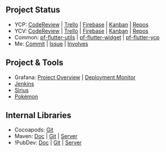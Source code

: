 ## Project Status ##

 * YCP: [CodeReview](https://github.com/issues?q=org%3Aperfect-corp%20is%3Aopen%20is%3Aissue%20(assignee%3Apft-JimmyYeh%20OR%20assignee%3Apft-ThomasYu%20OR%20assignee%3Apft-IsaacHuang%20OR%20assignee%3Apft-WilliamCWLiao%20OR%20assignee%3Apft-MikeYLChen%20OR%20assignee%3Apft-KimWu%20OR%20assignee%3Apft-KerryLee%20OR%20assignee%3Apft-RanixLin)%20%20sort%3Acreated-desc%20) | [Trello](https://trello.com/b/dEkKLuor/ycp-and-mini) | [Firebase](https://console.firebase.google.com/u/0/project/lofty-defender-461/crashlytics/app/ios:com.cyberlink.youperfect/issues?state=open&time=last-seven-days&types=crash&tag=all&sort=eventCount) | [Kanban](https://docs.google.com/spreadsheets/d/11FwaXZjV8NQOA5vWHOHQzLLn3vq7IwKzrZNP7r1FRPU/edit?pli=1&gid=1047494325#gid=1047494325) | [Repos](https://github.com/perfect-corp/ycp-ios)
 * YCV: [CodeReview](https://github.com/issues?q=%20org%3Aperfect-corp%20is%3Aopen%20is%3Aissue%20(assignee%3Apft-TommyChang%20OR%20assignee%3Apft-bohowu%20OR%20assignee%3Apft-WinnieYCWu%20OR%20assignee%3Apft-AfraTsai%20OR%20assignee%3Apft-YingyinLin%20OR%20assignee%3Apft-PinXuanLiu)%20%20sort%3Acreated-desc%20) | [Trello](https://trello.com/b/kaVGUN0s/youcam-video-and-flutter) | [Firebase](https://console.firebase.google.com/u/0/project/youcam-video-beauty/crashlytics/app/ios:com.perfectcorp.ycvb/issues?state=open&time=last-seven-days&types=crash&tag=all&sort=eventCount) | [Kanban](https://docs.google.com/spreadsheets/d/11FwaXZjV8NQOA5vWHOHQzLLn3vq7IwKzrZNP7r1FRPU/edit?pli=1&gid=1759504543#gid=1759504543) | [Repos](https://github.com/perfect-corp/ycvbeauty)
 * Common: [pf-flutter-utils](https://github.com/perfect-corp/pf-flutter-utils) | [pf-flutter-widget](https://github.com/perfect-corp/pf-flutter-widget) | [pf-flutter-ycp](https://github.com/perfect-corp/pf-flutter-ycp)
 * Me: [Commit](https://github.com/search?q=+org%3Aperfect-corp+author%3A%40me+is%3Aopen+sort%3Aauthor-date+&type=commits&s=committer-date&o=desc) | [Issue](https://github.com/search?q=+org%3Aperfect-corp+author%3A%40me+is%3Aopen+sort%3Aauthor-date+&type=commits&s=committer-date&o=desc) | [Involves](https://github.com/search?q=+org%3Aperfect-corp+involves%3A%40me+is%3Aopen+sort%3Aauthor-date+&type=issues)

## Project & Tools ##

 * Grafana: [Project Overview](http://app-ci-pc01:3000/d/BOwGsHEnk/app-team-project-overview?orgId=1) | [Deployment Monitor](http://app-ci-pc01:3000/d/ijVj6PVIz/application-deployment-monitor?orgId=1&from=now-24h&to=now)
 * [Jenkins](http://app-ci-pc01:8080/)
 * [Sirius](https://wiki.perfectcorp.com/trac/youperfect/wiki/Sirius)
 * [Pokémon](https://www.pokemongjd.com/pkm-navi.html)

## Internal Libraries ##
 * Cocoapods: [Git](https://sumer.perfectcorp.com/source/pfapp_pods/)
 * Maven: [Doc](https://wiki.perfectcorp.com/trac/app-team/wiki/pf_maven_server) | [Git](https://sumer.perfectcorp.com/source/pfapp_maven/ ) | [Server](http://app-maven-pc01.pft.com:8082/ui)
 * !PubDev: [Doc](https://wiki.perfectcorp.com/trac/app-team/wiki/pf_flutter_pub_server) | [Git](https://sumer.perfectcorp.com/source/pfapp_pub/) | [Server](http://app-pub-pc01:8080/)

